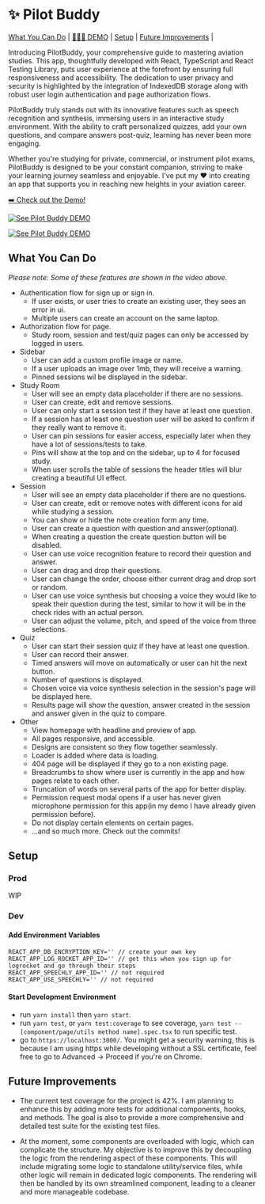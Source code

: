 # :sparkles: Pilot Buddy

[What You Can Do](#what-you-can-do) | [👩🏻‍💻 DEMO](https://youtu.be/btpWFZC8mWw) | [Setup](#setup) | [Future Improvements](#future-improvements) |

Introducing PilotBuddy, your comprehensive guide to mastering aviation studies. This app, thoughtfully developed with React, TypeScript and React Testing Library, puts user experience at the forefront by ensuring full responsiveness and accessibility. The dedication to user privacy and security is highlighted by the integration of IndexedDB storage along with robust user login authentication and page authorization flows.

PilotBuddy truly stands out with its innovative features such as speech recognition and synthesis, immersing users in an interactive study environment. With the ability to craft personalized quizzes, add your own questions, and compare answers post-quiz, learning has never been more engaging.

Whether you're studying for private, commercial, or instrument pilot exams, PilotBuddy is designed to be your constant companion, striving to make your learning journey seamless and enjoyable. I've put my :heart: into creating an app that supports you in reaching new heights in your aviation career.

[➡️ Check out the Demo!](https://youtu.be/btpWFZC8mWw)

[![See Pilot Buddy DEMO](https://i.ibb.co/JFkYK4f/Screen-Shot-2023-05-31-at-9-48-31-AM.png)](https://youtu.be/btpWFZC8mWw)

[![See Pilot Buddy DEMO](https://i.ibb.co/4RpKDJh/Screen-Shot-2023-04-27-at-11-04-21-AM.png)](https://youtu.be/btpWFZC8mWw)

## What You Can Do

_Please note: Some of these features are shown in the video above._

- Authentication flow for sign up or sign in.
  - If user exists, or user tries to create an existing user, they sees an error in ui.
  - Multiple users can create an account on the same laptop.
- Authorization flow for page.
  - Study room, session and test/quiz pages can only be accessed by logged in users.
- Sidebar
  - User can add a custom profile image or name.
  - If a user uploads an image over 1mb, they will receive a warning.
  - Pinned sessions wil be displayed in the sidebar.
- Study Room
  - User will see an empty data placeholder if there are no sessions.
  - User can create, edit and remove sessions.
  - User can only start a session test if they have at least one question.
  - If a session has at least one question user will be asked to confirm if they really want to remove it.
  - User can pin sessions for easier access, especially later when they have a lot of sessions/tests to take.
  - Pins will show at the top and on the sidebar, up to 4 for focused study.
  - When user scrolls the table of sessions the header titles will blur creating a beautiful UI effect.
- Session
  - User will see an empty data placeholder if there are no questions.
  - User can create, edit or remove notes with different icons for aid while studying a session.
  - You can show or hide the note creation form any time.
  - User can create a question with question and answer(optional).
  - When creating a question the create question button will be disabled.
  - User can use voice recognition feature to record their question and answer.
  - User can drag and drop their questions.
  - User can change the order, choose either current drag and drop sort or random.
  - User can use voice synthesis but choosing a voice they would like to speak their question during the test, similar to how it will be in the check rides with an actual person.
  - User can adjust the volume, pitch, and speed of the voice from three selections.
- Quiz
  - User can start their session quiz if they have at least one question.
  - User can record their answer.
  - Timed answers will move on automatically or user can hit the next button.
  - Number of questions is displayed.
  - Chosen voice via voice synthesis selection in the session's page will be displayed here.
  - Results page will show the question, answer created in the session and answer given in the quiz to compare.
- Other
  - View homepage with headline and preview of app.
  - All pages responsive, and accessible.
  - Designs are consistent so they flow together seamlessly.
  - Loader is added where data is loading.
  - 404 page will be displayed if they go to a non existing page.
  - Breadcrumbs to show where user is currently in the app and how pages relate to each other.
  - Truncation of words on several parts of the app for better display.
  - Permission request modal opens if a user has never given microphone permission for this app(in my demo I have already given permission before).
  - Do not display certain elements on certain pages.
  - ...and so much more. Check out the commits!

## Setup

### Prod

WIP

### Dev

#### Add Environment Variables

```
REACT_APP_DB_ENCRYPTION_KEY='' // create your own key
REACT_APP_LOG_ROCKET_APP_ID='' // get this when you sign up for logrocket and go through their steps
REACT_APP_SPEECHLY_APP_ID='' // not required
REACT_APP_USE_SPEECHLY='' // not required
```

#### Start Development Environment

- run `yarn install` then `yarn start`.
- run `yarn test`, or `yarn test:coverage` to see coverage, `yarn test -- [component/page/utils method name].spec.tsx` to run specific test.
- go to `https://localhost:3000/`. You might get a security warning, this is because I am using https while developing without a SSL certificate, feel free to go to Advanced -> Proceed if you're on Chrome.

## Future Improvements

- The current test coverage for the project is 42%. I am planning to enhance this by adding more tests for additional components, hooks, and methods. The goal is also to provide a more comprehensive and detailed test suite for the existing test files.

- At the moment, some components are overloaded with logic, which can complicate the structure. My objective is to improve this by decoupling the logic from the rendering aspect of these components. This will include migrating some logic to standalone utility/service files, while other logic will remain in dedicated logic components. The rendering will then be handled by its own streamlined component, leading to a cleaner and more manageable codebase.
